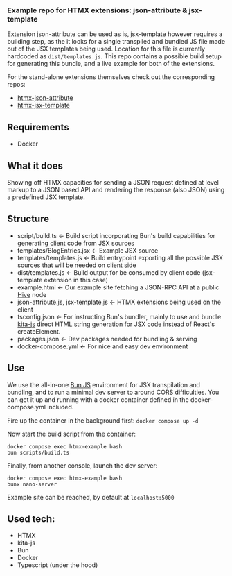 ### Example repo for HTMX extensions: json-attribute & jsx-template

Extension json-attribute can be used as is, jsx-template however requires a building step, as the it looks for a single transpiled and bundled JS file made out of the JSX templates being used. Location for this file is currently hardcoded as `dist/templates.js`. This repo contains a possible build setup for generating this bundle, and a live example for both of the extensions. 

For the stand-alone extensions themselves check out the corresponding repos:
- [htmx-json-attribute](htps://github.com/numasi/htmx-json-attribute)
- [htmx-jsx-template](htps://github.com/numasi/htmx-jsx-template)

## Requirements

- Docker

## What it does

Showing off HTMX capacities for sending a JSON request defined at level markup to a JSON based API and rendering the response (also JSON) using a predefined JSX template.

## Structure
- script/build.ts <- Build script incorporating Bun's build capabilities for generating client code from JSX sources
- templates/BlogEntries.jsx <- Example JSX source
- templates/templates.js <- Build entrypoint exporting all the possible JSX sources that will be needed on client side
- dist/templates.js <- Build output for be consumed by client code (jsx-template extension in this case)
- example.html <- Our example site fetching a JSON-RPC API at a public [Hive](...) node
- json-attribute.js, jsx-template.js <- HTMX extensions being used on the client
- tsconfig.json <- For instructing Bun's bundler, mainly to use and bundle [kita-js](...) direct HTML string generation for JSX code instead of React's createElement.
- packages.json <- Dev packages needed for bundling & serving
- docker-compose.yml <- For nice and easy dev environment

## Use

We use the all-in-one [Bun JS](...) environment for JSX transpilation and bundling, and to run a minimal dev server to  around CORS difficulties. You can get it up and running with a docker container defined in the docker-compose.yml included.

Fire up the container in the background first:
`docker compose up -d`

Now start the build script from the container:
```
docker compose exec htmx-example bash
bun scripts/build.ts
```

Finally, from another console, launch the dev server:
```
docker compose exec htmx-example bash
bunx nano-server
```

Example site can be reached, by default at `localhost:5000`

## Used tech:

- HTMX
- kita-js
- Bun
- Docker
- Typescript (under the hood)
